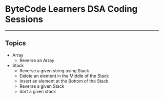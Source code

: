 # **ByteCode Learners** DSA Coding Sessions

---

## Topics

- Array
  - Reverse an Array
- Stack
  - Reverse a given string using Stack
  - Delete an element in the Middle of the Stack
  - Insert an element at the Bottom of the Stack
  - Reverse a given Stack
  - Sort a given stack
